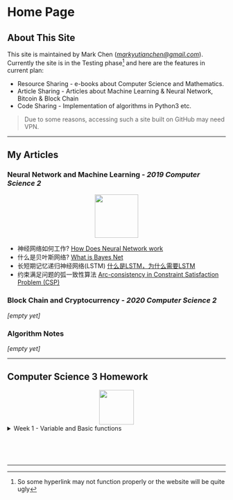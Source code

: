 # Home Page
## About This Site

This site is maintained by Mark Chen (*markyutianchen@gmail.com*). Currently the site is in the Testing phase[^1] and here are the features in current plan:
* Resource Sharing - e-books about Computer Science and Mathematics.
* Article Sharing - Articles about Machine Learning & Neural Network, Bitcoin & Block Chain
* Code Sharing - Implementation of algorithms in Python3 etc.

> Due to some reasons, accessing such a site built on GitHub may need VPN.

----------

## My Articles
### Neural Network and Machine Learning - *2019 Computer Science 2*

<center>
<img src="https://markchenyutian.github.io/Markchen_Blog/Asset/PyTorch.png" height=100>
</center>

* 神经网络如何工作? [How Does Neural Network work](https://markchenyutian.github.io/Markchen_Blog/Articles/神经网络为什么work.html)
* 什么是贝叶斯网络? [What is Bayes Net](https://markchenyutian.github.io/Markchen_Blog/Articles/什么是贝叶斯网络.html)
* 长短期记忆递归神经网络(LSTM) [什么是LSTM，为什么需要LSTM](https://markchenyutian.github.io/Markchen_Blog/Articles/长短期记忆递归神经网络LSTM.html)
* 约束满足问题的弧一致性算法 [Arc-consistency in Constraint Satisfaction Problem (CSP)](https://markchenyutian.github.io/Markchen_Blog/Articles/Constraint_Satisfaction_Problem_ZhiHu.html)

### Block Chain and Cryptocurrency - *2020 Computer Science 2*

*[empty yet]*

### Algorithm Notes

*[empty yet]*

----------

## Computer Science 3 Homework

<center>
<img src="https://markchenyutian.github.io/Markchen_Blog/Asset/JS.png" height=80>
</center>

<details>
<summary>Week 1 - Variable and Basic functions</summary>
<p>
There are 4 primitive types in JavaScript - Number, String, Boolean and Undefined.
There's only 1 reference type - Object.
In JS, there does NOT have the concept of `class` as in Java or Python. All the things enclosed by `{}` are objects, including function, etc.

There are three functions that can interact with useds in the browser - `alert`, `prompt` and `confirm`

<ul>
<li>`alert` will give out a small pop-out window on the top of browser to notify user with some information</li>

<li>`prompt` will return a String that is typed by the User. If user press "cancel", it will simplly return `null`. A default String can be setup for the pop-up window.</li>

<li>`confirm` will return a Boolean, if user press "ok", return true, otherwise, return "false".</li>
</ul>
</p>
20200910 - Testing Hyperlink <a herf="https://markchenyutian.github.io/Markchen_Blog/ComputerScience3_Homework/Homework01.html"> [link ->] </a>
</details>

&emsp;

&emsp;

----------

[^1]: So some hyperlink may not function properly or the website will be quite ugly